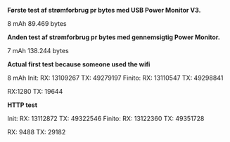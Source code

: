 **Første test af strømforbrug pr bytes med USB Power Monitor V3.**

8 mAh
89.469 bytes

**Anden test af strømforbrug pr bytes med gennemsigtig Power Monitor.**

7 mAh
138.244 bytes

**Actual first test because someone used the wifi**

8 mAh
Init:
RX: 13109267
TX: 49279197
Finito:
RX: 13110547
TX: 49298841

RX:1280
TX: 19644

**HTTP test**


Init:
RX: 13112872
TX: 49322546
Finito:
RX: 13122360
TX: 49351728

RX: 9488
TX: 29182
